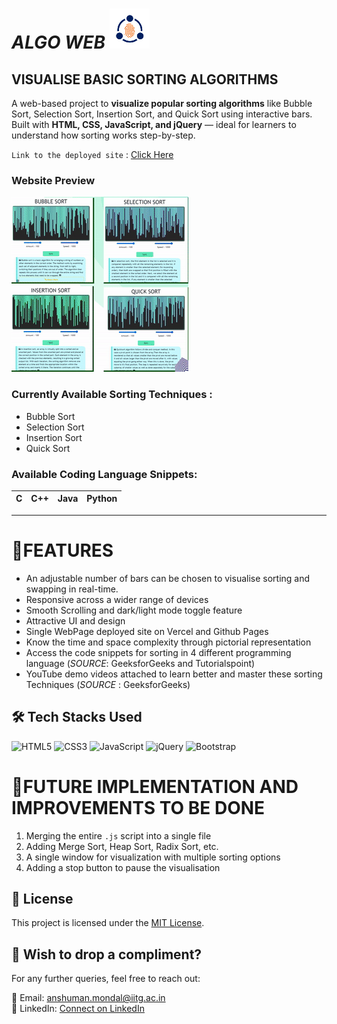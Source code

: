 # _*ALGO WEB*_ ![App Icon](images/icon-small.png)

## VISUALISE BASIC SORTING ALGORITHMS
A web-based project to **visualize popular sorting algorithms** like Bubble Sort, Selection Sort, Insertion Sort, and Quick Sort using interactive bars. Built with **HTML, CSS, JavaScript, and jQuery** — ideal for learners to understand how sorting works step-by-step.

`Link to the deployed site` : [Click Here](https://sortingalgoweb.vercel.app/)

### Website Preview

![App Preview Gif](images/Algorithm_App.gif)

### Currently Available Sorting Techniques :

- Bubble Sort
- Selection Sort
- Insertion Sort
- Quick Sort

### Available Coding Language Snippets:

| C   | C++ | Java | Python |
| --- | --- | ---- | ------ |

---

# 👀FEATURES

- An adjustable number of bars can be chosen to visualise sorting and swapping in real-time.
- Responsive across a wider range of devices
- Smooth Scrolling and dark/light mode toggle feature
- Attractive UI and design
- Single WebPage deployed site on Vercel and Github Pages
- Know the time and space complexity through pictorial representation
- Access the code snippets for sorting in 4 different programming language (_*SOURCE*_: GeeksforGeeks and Tutorialspoint)
- YouTube demo videos attached to learn better and master these sorting Techniques (_*SOURCE*_ : GeeksforGeeks)

<!-- 
# ISSUE

- Speed Slider not working in Bubble, Insertion and Selection Sort
- Visualization don't stop once started
- Requires _AUTOMATIC REFRESH_ after Quick Sort -->
## 🛠️ Tech Stacks Used

![HTML5](https://img.shields.io/badge/HTML5-E34F26?style=for-the-badge&logo=html5&logoColor=white)
![CSS3](https://img.shields.io/badge/CSS3-1572B6?style=for-the-badge&logo=css3&logoColor=white)
![JavaScript](https://img.shields.io/badge/JavaScript-F7DF1E?style=for-the-badge&logo=javascript&logoColor=black)
![jQuery](https://img.shields.io/badge/jQuery-0769AD?style=for-the-badge&logo=jquery&logoColor=white)
![Bootstrap](https://img.shields.io/badge/Bootstrap-563D7C?style=for-the-badge&logo=bootstrap&logoColor=white)

<!--
# PROJECT INFERENCE

1. Learned the important functions of `JQuery` and it's implementation to make the Website more functional and dynamic
2. Learned how to use the classes of `Bootstrap` to make the code responsive. The concept and the use of grid system became more crystal clear
3. The most important part is that, the use of delay function e.g setTimeout() helped me a lot to render the vizualization
4. I rely on HTML Structure `div` and Jquery for the animations and it worked well without `CANVAS`
5. Learned how to scrape the content inside the HTML Structure using Jquery inorder to get copied in the clipboard -->

# 🚀FUTURE IMPLEMENTATION AND IMPROVEMENTS TO BE DONE

1. Merging the entire `.js` script into a single file
2. Adding Merge Sort, Heap Sort, Radix Sort, etc.
3. A single window for visualization with multiple sorting options
4. Adding a stop  button to pause the visualisation

## 📃 License

This project is licensed under the [MIT License](LICENSE).

## 💖 Wish to drop a compliment?

For any further queries, feel free to reach out:

📧 Email: [anshuman.mondal@iitg.ac.in](mailto:anshuman.mondal@iitg.ac.in)  
🔗 LinkedIn: [Connect on LinkedIn](https://www.linkedin.com/in/anshuman-mondal-145314280)

